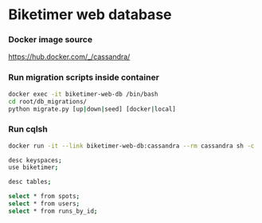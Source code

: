 # Biketimer web database

### Docker image source
https://hub.docker.com/_/cassandra/

### Run migration scripts inside container
```sh
docker exec -it biketimer-web-db /bin/bash
cd root/db_migrations/
python migrate.py [up|down|seed] [docker|local]
```

### Run cqlsh
```sh
docker run -it --link biketimer-web-db:cassandra --rm cassandra sh -c 'exec cqlsh "$CASSANDRA_PORT_9042_TCP_ADDR"'
```

```sh
desc keyspaces;
use biketimer;

desc tables;

select * from spots;
select * from users;
select * from runs_by_id;
```